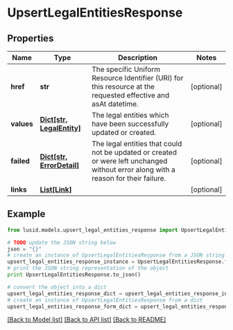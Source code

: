# UpsertLegalEntitiesResponse


## Properties
Name | Type | Description | Notes
------------ | ------------- | ------------- | -------------
**href** | **str** | The specific Uniform Resource Identifier (URI) for this resource at the requested effective and asAt datetime. | [optional] 
**values** | [**Dict[str, LegalEntity]**](LegalEntity.md) | The legal entities which have been successfully updated or created. | [optional] 
**failed** | [**Dict[str, ErrorDetail]**](ErrorDetail.md) | The legal entities that could not be updated or created or were left unchanged without error along with a reason for their failure. | [optional] 
**links** | [**List[Link]**](Link.md) |  | [optional] 

## Example

```python
from lusid.models.upsert_legal_entities_response import UpsertLegalEntitiesResponse

# TODO update the JSON string below
json = "{}"
# create an instance of UpsertLegalEntitiesResponse from a JSON string
upsert_legal_entities_response_instance = UpsertLegalEntitiesResponse.from_json(json)
# print the JSON string representation of the object
print UpsertLegalEntitiesResponse.to_json()

# convert the object into a dict
upsert_legal_entities_response_dict = upsert_legal_entities_response_instance.to_dict()
# create an instance of UpsertLegalEntitiesResponse from a dict
upsert_legal_entities_response_form_dict = upsert_legal_entities_response.from_dict(upsert_legal_entities_response_dict)
```
[[Back to Model list]](../README.md#documentation-for-models) [[Back to API list]](../README.md#documentation-for-api-endpoints) [[Back to README]](../README.md)


